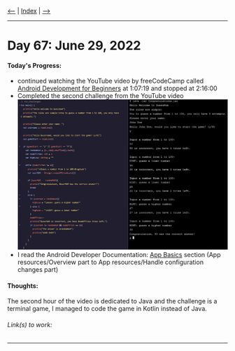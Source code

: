 [<--](../Days/Day66.md) | [Index](../README.md) | [-->](../Days/Day68.md)
____
# Day 67: June 29, 2022
#### Today's Progress:
- continued watching the YouTube video by freeCodeCamp called [Android Development for Beginners](https://youtu.be/fis26HvvDII) at 1:07:19 and stopped at 2:16:00
- Completed the second  challenge from the YouTube video<br>
![FCC_Challenge2.png](../Attachments-DOC/FCC_Challenge2.png)<br>
- I read the Android Developer Documentation: [App Basics](https://developer.android.com/guide) section (App resources/Overview part to App resources/Handle configuration changes part)

#### Thoughts:
The second hour of the video is dedicated to Java and the challenge is a terminal game, I managed to code the game in Kotlin instead of Java.

###### Link(s) to work:

___
